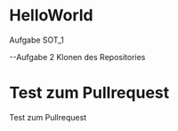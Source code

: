 # HelloWorld
Aufgabe SOT_1

--Aufgabe 2 Klonen des Repositories

Test zum Pullrequest
=======

Test zum Pullrequest

